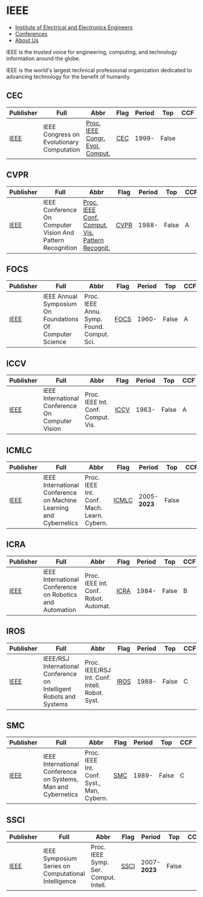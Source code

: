 # IEEE

- [Institute of Electrical and Electronics Engineers](https://ieeexplore.ieee.org/)
- [Conferences](https://ieeexplore.ieee.org/browse/conferences/title)
- [About Us](https://www.ieee.org/about/index.html)

IEEE is the trusted voice for engineering, computing, and technology information around the globe.

IEEE is the world's largest technical professional organization dedicated to advancing technology for the benefit of humanity.

## CEC

|Publisher|Full|Abbr|Flag|Period|Top|CCF|CAS|JCR|IF|Type|
|-        |-   |-   |-   |-     |-  |-  |-  |-  |- |-   |
|[IEEE](https://ieeexplore.ieee.org/)|IEEE Congress on Evolutionary Computation|[Proc. IEEE Congr. Evol. Comput.](https://www.cec2025.org/)|[CEC](https://ieeexplore.ieee.org/xpl/conhome/1000284/all-proceedings)|1999-|False|||||Evolutionary Computation|

## CVPR

|Publisher|Full|Abbr|Flag|Period|Top|CCF|CAS|JCR|IF|Type|
|-        |-   |-   |-   |-     |-  |-  |-  |-  |- |-   |
|[IEEE](https://ieeexplore.ieee.org/)|IEEE Conference On Computer Vision And Pattern Recognition|[Proc. IEEE Conf. Comput. Vis. Pattern Recognit.](https://cvpr2023.thecvf.com/)|[CVPR](https://ieeexplore.ieee.org/xpl/conhome/1000147/all-proceedings)|1988-|False|A||||Computer Vision; Patter Recognition|

## FOCS

|Publisher|Full|Abbr|Flag|Period|Top|CCF|CAS|JCR|IF|Type|
|-        |-   |-   |-   |-     |-  |-  |-  |-  |- |-   |
|[IEEE](https://ieeexplore.ieee.org/)|IEEE Annual Symposium On Foundations Of Computer Science|Proc. IEEE Annu. Symp. Found. Comput. Sci.|[FOCS](https://ieeexplore.ieee.org/xpl/conhome/1000292/all-proceedings)|1960-|False|A|||||

## ICCV

|Publisher|Full|Abbr|Flag|Period|Top|CCF|CAS|JCR|IF|Type|
|-        |-   |-   |-   |-     |-  |-  |-  |-  |- |-   |
|[IEEE](https://ieeexplore.ieee.org/)|IEEE International Conference On Computer Vision|Proc. IEEE Int. Conf. Comput. Vis.|[ICCV](https://ieeexplore.ieee.org/xpl/conhome/1000149/all-proceedings)|1963-|False|A||||Computer Vision|

## ICMLC

|Publisher|Full|Abbr|Flag|Period|Top|CCF|CAS|JCR|IF|Type|
|-        |-   |-   |-   |-     |-  |-  |-  |-  |- |-   |
|[IEEE](https://ieeexplore.ieee.org/)|IEEE International Conference on Machine Learning and Cybernetics|Proc. IEEE Int. Conf. Mach. Learn. Cybern.|[ICMLC](https://ieeexplore.ieee.org/xpl/conhome/1000424/all-proceedings)|2005-**2023**|False|||||Machine Learning|

## ICRA

|Publisher|Full|Abbr|Flag|Period|Top|CCF|CAS|JCR|IF|Type|
|-        |-   |-   |-   |-     |-  |-  |-  |-  |- |-   |
|[IEEE](https://ieeexplore.ieee.org/)|IEEE International Conference on Robotics and Automation|Proc. IEEE Int. Conf. Robot. Automat.|[ICRA](https://ieeexplore.ieee.org/xpl/conhome/1000639/all-proceedings)|1984-|False|B||||Robotics|

## IROS

|Publisher|Full|Abbr|Flag|Period|Top|CCF|CAS|JCR|IF|Type|
|-        |-   |-   |-   |-     |-  |-  |-  |-  |- |-   |
|[IEEE](https://ieeexplore.ieee.org/)|IEEE/RSJ International Conference on Intelligent Robots and Systems|Proc. IEEE/RSJ Int. Conf. Intell. Robot. Syst.|[IROS](https://ieeexplore.ieee.org/xpl/conhome/1000393/all-proceedings)|1988-|False|C||||Robotics|

## SMC

|Publisher|Full|Abbr|Flag|Period|Top|CCF|CAS|JCR|IF|Type|
|-        |-   |-   |-   |-     |-  |-  |-  |-  |- |-   |
|[IEEE](https://ieeexplore.ieee.org/)|IEEE International Conference on Systems, Man and Cybernetics|Proc. IEEE Int. Conf. Syst., Man, Cybern.|[SMC](https://ieeexplore.ieee.org/xpl/conhome/1000738/all-proceedings)|1989-|False|C|||||

## SSCI

|Publisher|Full|Abbr|Flag|Period|Top|CCF|CAS|JCR|IF|Type|
|-        |-   |-   |-   |-     |-  |-  |-  |-  |- |-   |
|[IEEE](https://ieeexplore.ieee.org/)|IEEE Symposium Series on Computational Intelligence|Proc. IEEE Symp. Ser. Comput. Intell.|[SSCI](https://ieeexplore.ieee.org/xpl/conhome/1811304/all-proceedings)|2007-**2023**|False|||||Computational Intelligence; Evolutionary Computation|

